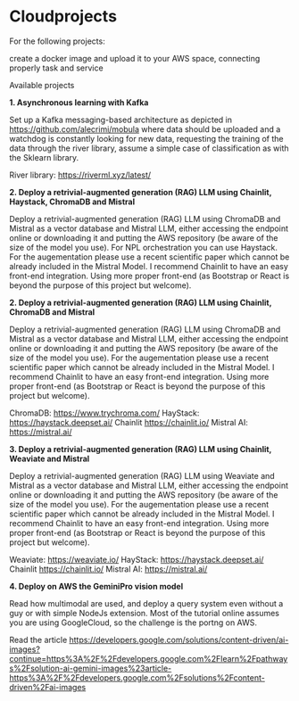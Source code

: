 # Cloudprojects


For the following projects:

create a docker image and upload it to your AWS space, connecting properly task and service


Available projects

**1. Asynchronous learning with Kafka**

Set up a Kafka messaging-based architecture as depicted in
https://github.com/alecrimi/mobula
where data should be uploaded and a watchdog is constantly looking for new data, requesting the training of the data through the river library, assume a simple case of classification as with the Sklearn library.

River library: https://riverml.xyz/latest/


**2. Deploy a retrivial-augmented generation (RAG) LLM using Chainlit, Haystack, ChromaDB and Mistral**

Deploy a retrivial-augmented generation (RAG) LLM using ChromaDB and Mistral as a vector database and Mistral LLM, either accessing the endpoint online or downloading it and putting the AWS repository (be aware of the size of the model you use). For NPL orchestration you can use Haystack.
For the augementation please use a recent scientific paper which cannot be already included in the Mistral Model.
I recommend Chainlit to have an easy front-end integration. Using more proper front-end (as Bootstrap or React is beyond the purpose of this project but welcome). 


**2. Deploy a retrivial-augmented generation (RAG) LLM using Chainlit, ChromaDB and Mistral**

Deploy a retrivial-augmented generation (RAG) LLM using ChromaDB and Mistral as a vector database and Mistral LLM, either accessing the endpoint online or downloading it and putting the AWS repository (be aware of the size of the model you use).
For the augementation please use a recent scientific paper which cannot be already included in the Mistral Model.
I recommend Chainlit to have an easy front-end integration. Using more proper front-end (as Bootstrap or React is beyond the purpose of this project but welcome). 

ChromaDB: https://www.trychroma.com/
HayStack: https://haystack.deepset.ai/
Chainlit https://chainlit.io/
Mistral AI: https://mistral.ai/


**3. Deploy a retrivial-augmented generation (RAG) LLM using Chainlit, Weaviate and Mistral**

Deploy a retrivial-augmented generation (RAG) LLM using Weaviate and Mistral as a vector database and Mistral LLM, either accessing the endpoint online or downloading it and putting the AWS repository (be aware of the size of the model you use).
For the augementation please use a recent scientific paper which cannot be already included in the Mistral Model.
I recommend Chainlit to have an easy front-end integration. Using more proper front-end (as Bootstrap or React is beyond the purpose of this project but welcome). 

Weaviate:  https://weaviate.io/ 
HayStack: https://haystack.deepset.ai/
Chainlit https://chainlit.io/
Mistral AI: https://mistral.ai/


**4. Deploy on AWS the GeminiPro vision model**

Read how multimodal are used, and deploy a query system even without a guy or with simple NodeJs extension. 
Most of the tutorial online assumes you are using GoogleCloud, so the challenge is the portng on AWS.

Read the article
https://developers.google.com/solutions/content-driven/ai-images?continue=https%3A%2F%2Fdevelopers.google.com%2Flearn%2Fpathways%2Fsolution-ai-gemini-images%23article-https%3A%2F%2Fdevelopers.google.com%2Fsolutions%2Fcontent-driven%2Fai-images
